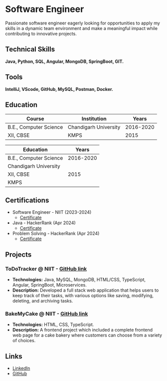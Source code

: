 # Software Engineer
Passionate software engineer eagerly looking for opportunities to apply my skills in a dynamic team environment and make a meaningful impact while contributing to innovative projects.

## Technical Skills
**Java, Python, SQL, Angular, MongoDB, SpringBoot, GIT.**

## Tools
**IntelliJ, VScode, GitHub, MySQL, Postman, Docker.**

## Education			        		
| Course                 | Institution           | Years     |
|------------------------|-----------------------|-----------|
| B.E., Computer Science | Chandigarh University | 2016-2020 |
| XII, CBSE              | KMPS                  | 2015      |


| Education                          | Years     |
|------------------------------------|-----------|
| B.E., Computer Science             | 2016-2020 |
| Chandigarh University              |           |
| XII, CBSE                          | 2015      |
| KMPS                               |           |



## Certifications
- Software Engineer - NIIT (2023-2024)
  - [Certificate](/assets/NIIT_Certificate.jpg)
- Java - HackerRank (Apr 2024)
  - [Certificate](https://www.hackerrank.com/certificates/6eaea94f9db0)
- Problem Solving - HackerRank (Apr 2024)
  - [Certificate](https://www.hackerrank.com/certificates/4a74c64a5447)

## Projects
### ToDoTracker @ NIIT - [GitHub link](https://github.com/shrivatsam13/TODO_Tracker_Frontend)
- **Technologies:** Java, MySQL, MongoDB, HTML/CSS, TypeScript, Angular, SpringBoot, Microservices.
- **Description:** Developed a full stack web application that helps users to keep track of their tasks, with various options like saving, modifying, deleting, and archiving tasks.

### BakeMyCake @ NIIT - [GitHub link](https://github.com/shrivatsam13/bakemycake-project)
- **Technologies:** HTML, CSS, TypeScript.
- **Description:** A frontend project which included a complete frontend web page for a cake bakery where customers can choose from a variety of choices.

## Links
- [LinkedIn](https://www.linkedin.com/in/shrivats-mishra/)
- [GitHub](https://github.com/shrivatsam13)
